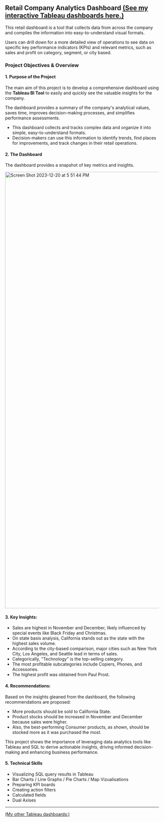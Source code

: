 
##  Retail Company Analytics Dashboard  [(See my interactive Tableau dashboards here.)](https://public.tableau.com/app/profile/gozdemadendere/vizzes)

This retail dashboard is a tool that collects data from across the company and compiles the information into easy-to-understand visual formats.

Users can drill down for a more detailed view of operations to see data on specific key performance indicators (KPIs) and relevant metrics, such as sales and profit on category, segment, or city based.

 
### Project Objectives & Overview
#### 1. Purpose of the Project

The main aim of this project is to develop a comprehensive dashboard using the **Tableau BI Tool** to easily and quickly see the valuable insights for the company.

The dashboard provides a summary of the company's analytical values, saves time, improves decision-making processes, and simplifies performance assessments.

- This dashboard collects and tracks complex data and organize it into simple, easy-to-understand formats.
- Decision-makers can use this information to identify trends, find places for improvements, and track changes in their retail operations.


#### 2. The Dashboard

The dashboard provides a snapshot of key metrics and insights. 

<img width="1428" alt="Screen Shot 2023-12-20 at 5 51 44 PM" src="https://github.com/gozdemadendere/My_Portfolio_Projects/assets/90986708/1367e7fa-a558-4ca2-9128-8e5a39e90fc5">


#### 3. Key Insights:
- Sales are highest in November and December, likely influenced by special events like Black Friday and Christmas.
- On state basis analysis, California stands out as the state with the highest sales volume.
- According to the city-based comparison, major cities such as New York City, Los Angeles, and Seattle lead in terms of sales.
- Categorically, "Technology" is the top-selling category.
- The most profitable subcategories include Copiers, Phones, and Accessories.
- The highest profit was obtained from Paul Prost.


#### 4. Recommendations:
Based on the insights gleaned from the dashboard, the following recommendations are proposed:

- More products should be sold to California State.
- Product stocks should be increased in November and December because sales were higher.
- Also, the best-performing Consumer products, as shown, should be stocked more as it was purchased the most.

This project shows the importance of leveraging data analytics tools like Tableau and SQL to derive actionable insights, driving informed decision-making and enhancing business performance.

#### 5. Technical Skills 

- Visualizing SQL query results in Tableau
- Bar Charts / Line Graphs / Pie Charts / Map Vizualisations
- Preparing KPI boards
- Creating action filters
- Calculated fields
- Dual Axises


_________________________

[(My other Tableau dashboards:)](https://public.tableau.com/app/profile/gozdemadendere/vizzes)
